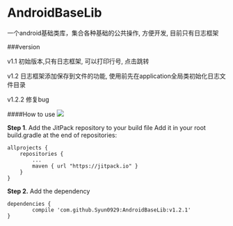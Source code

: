 # AndroidBaseLib
一个android基础类库，集合各种基础的公共操作, 方便开发, 目前只有日志框架

###version

v1.1 初始版本,只有日志框架, 可以打印行号, 点击跳转

v1.2 日志框架添加保存到文件的功能, 使用前先在application全局类初始化日志文件目录

v1.2.2 修复bug

####How to use
[![](https://jitpack.io/v/Syun0929/AndroidBaseLib.svg)](https://jitpack.io/#Syun0929/AndroidBaseLib)

**Step 1**. Add the JitPack repository to your build file
Add it in your root build.gradle at the end of repositories:

	allprojects {
		repositories {
			...
			maven { url "https://jitpack.io" }
		}
	}
**Step 2.** Add the dependency

	dependencies {
		    compile 'com.github.Syun0929:AndroidBaseLib:v1.2.1'
	}
